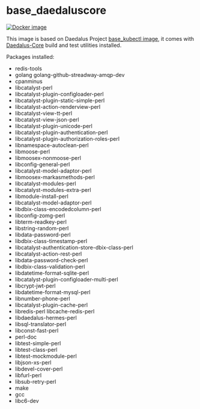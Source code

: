 # base_daedaluscore

[![Docker image](https://img.shields.io/badge/docker-latest-blue.svg)](https://hub.docker.com/r/daedalusproject/base_daedaluscore)

This image is based on Daedalus Project [base_kubectl image](/base_kubectl), it comes with [Daedalus-Core](https://git.daedalus-project.io/daedalusproject/Daedalus-Core) build and test utilities installed.

Packages installed:

* redis-tools
* golang golang-github-streadway-amqp-dev
* cpanminus
* libcatalyst-perl
* libcatalyst-plugin-configloader-perl
* libcatalyst-plugin-static-simple-perl
* libcatalyst-action-renderview-perl
* libcatalyst-view-tt-perl
* libcatalyst-view-json-perl
* libcatalyst-plugin-unicode-perl
* libcatalyst-plugin-authentication-perl
* libcatalyst-plugin-authorization-roles-perl
* libnamespace-autoclean-perl
* libmoose-perl
* libmoosex-nonmoose-perl
* libconfig-general-perl
* libcatalyst-model-adaptor-perl
* libmoosex-markasmethods-perl
* libcatalyst-modules-perl
* libcatalyst-modules-extra-perl
* libmodule-install-perl
* libcatalyst-model-adaptor-perl
* libdbix-class-encodedcolumn-perl
* libconfig-zomg-perl
* libterm-readkey-perl
* libstring-random-perl
* libdata-password-perl
* libdbix-class-timestamp-perl
* libcatalyst-authentication-store-dbix-class-perl
* libcatalyst-action-rest-perl
* libdata-password-check-perl
* libdbix-class-validation-perl
* libdatetime-format-sqlite-perl
* libcatalyst-plugin-configloader-multi-perl
* libcrypt-jwt-perl
* libdatetime-format-mysql-perl
* libnumber-phone-perl
* libcatalyst-plugin-cache-perl
* libredis-perl libcache-redis-perl
* libdaedalus-hermes-perl
* libsql-translator-perl
* libconst-fast-perl
* perl-doc
* libtest-simple-perl
* libtest-class-perl
* libtest-mockmodule-perl
* libjson-xs-perl
* libdevel-cover-perl
* libfurl-perl
* libsub-retry-perl
* make
* gcc
* libc6-dev
